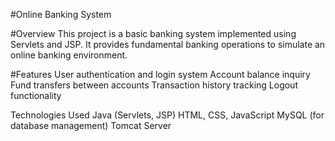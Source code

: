 #Online Banking System

#Overview
This project is a basic banking system implemented using Servlets and JSP. It provides fundamental banking operations to simulate an online banking environment.

#Features
User authentication and login system
Account balance inquiry
Fund transfers between accounts
Transaction history tracking
Logout functionality

Technologies Used
Java (Servlets, JSP)
HTML, CSS, JavaScript
MySQL (for database management)
Tomcat Server
